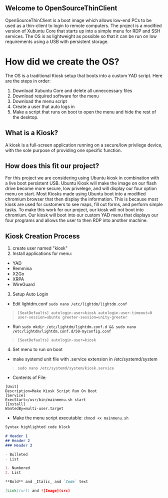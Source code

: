 ## Welcome to OpenSourceThinClient

OpenSourceThinClient is a boot image which allows low-end PCs to be used as a thin-client to login to remote computers. The project is a modified version of Xubuntu Core that starts up into a simple menu for RDP and SSH services. The OS is as lightweight as possible so that it can be run on low requirements using a USB with persistent storage. 

# How did we create the OS?
The OS is a traditional Kiosk setup that boots into a custom YAD script. Here are the steps in order:
1. Download Xubuntu Core and delete all unneccessary files
2. Download required software for the menu
3. Download the menu script
4. Create a user that auto logs in
5. Make a script that runs on boot to open the menu and hide the rest of the desktop. 
## What is a Kiosk?
A kiosk is a full-screen application running on a secure/low privilege device, with the sole purpose of providing one specific function. 
## How does this fit our project?
For this project we are considering using Ubuntu kiosk in combination with a live boot persistent USB. Ubuntu Kiosk will make the image on our flash drive become more secure, low privelege, and will display our four option menu on start. Most Kiosks made using Ubuntu boot into a modified chromium browser that then display the information. This is because most kiosk are used for customers to see maps, fill out forms, and perform simple tasks. To make this work for our project, our kiosk will not boot into chromium. Our kiosk will boot into our custom YAD menu that displays our four programs and allows the user to then RDP into another machine. 
## Kiosk Creation Process
1. create user named "kiosk"
2. Install applications for menu:
* YAD
* Remmina
* X2Go
* XRPA
* WireGuard
3. Setup Auto Login
* Edit lightdm.conf `sudo nano /etc/lightdm/lightdm.conf`
> `[SeatDefaults]
autologin-user=kiosk
autologin-user-timeout=0
user-session=ubuntu
greeter-session=unity-greeter`

* Run `sudo mkdir /etc/lightdm/lightdm.conf.d && sudo nano /etc/lightdm/lightdm.conf.d/50-myconfig.conf`
> `[SeatDefaults]
autologin-user=kiosk`
4. Set menu to run on boot
*  make systemd unit file with .service extension in /etc/systemd/system
> `sudo nano /etc/systemd/system/kiosk.service`
* Contents of File:
```
[Unit]
Description=Make Kiosk Script Run On Boot
[Service]
ExecStart=/usr/bin/mainmenu.sh start
[Install]
WantedBy=multi-user.target
```

* Make the menu script executable: `chmod +x mainmenu.sh`










```markdown
Syntax highlighted code block

# Header 1
## Header 2
### Header 3

- Bulleted
- List

1. Numbered
2. List

**Bold** and _Italic_ and `Code` text

[Link](url) and ![Image](src)
```
